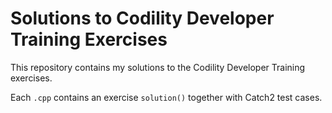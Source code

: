 # Solutions to Codility Developer Training Exercises

This repository contains my solutions to the Codility Developer Training exercises.

Each ```.cpp``` contains an exercise ```solution()``` together with Catch2 test cases.

